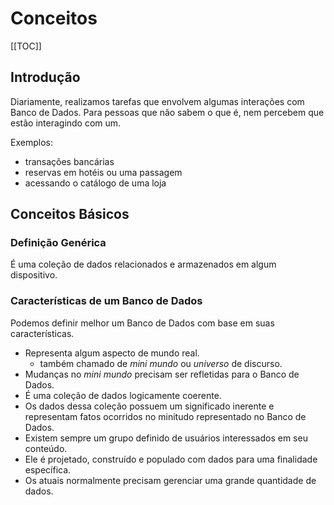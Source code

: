 # Conceitos

[[TOC]]

## Introdução

Diariamente, realizamos tarefas que envolvem algumas interações com Banco de Dados. Para pessoas que não sabem o que é, nem percebem que estão interagindo com um.

Exemplos:
* transações bancárias
* reservas em hotéis ou uma passagem
* acessando o catálogo de uma loja

## Conceitos Básicos

### Definição Genérica

É uma coleção de dados relacionados e armazenados em algum dispositivo.

### Características de um Banco de Dados

Podemos definir melhor um Banco de Dados com base em suas características.

* Representa algum aspecto de mundo real.
  * também chamado de _mini mundo_ ou _universo_ de discurso.
* Mudanças no _mini mundo_ precisam ser refletidas para o Banco de Dados.
* É uma coleção de dados logicamente coerente.
* Os dados dessa coleção possuem um significado inerente e representam fatos ocorridos no minitudo representado no Banco de Dados.
* Existem sempre um grupo definido de usuários interessados em seu conteúdo.
* Ele é projetado, construído e populado com dados para uma finalidade específica.
* Os atuais normalmente precisam gerenciar uma grande quantidade de dados.